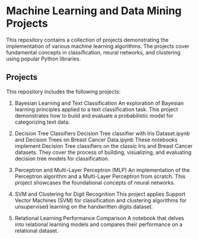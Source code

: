 # Machine Learning and Data Mining Projects
This repository contains a collection of projects demonstrating the implementation of various machine learning algorithms. The projects cover fundamental concepts in classification, neural networks, and clustering using popular Python libraries.

## Projects
This repository includes the following projects:

1. Bayesian Learning and Text Classification
An exploration of Bayesian learning principles applied to a text classification task. This project demonstrates how to build and evaluate a probabilistic model for categorizing text data.

2. Decision Tree Classifiers
    Decision Tree classifier with Iris Dataset.ipynb and Decision Trees on Breast Cancer Data.ipynb
   These notebooks implement Decision Tree classifiers on the classic Iris and Breast Cancer datasets. They cover the process of building, visualizing, and evaluating decision tree models for classification.

4. Perceptron and Multi-Layer Perceptron (MLP)
An implementation of the Perceptron algorithm and a Multi-Layer Perceptron from scratch. This project showcases the foundational concepts of neural networks.

5. SVM and Clustering for Digit Recognition
This project applies Support Vector Machines (SVM) for classification and clustering algorithms for unsupervised learning on the handwritten digits dataset.

6. Relational Learning Performance Comparison
A notebook that delves into relational learning models and compares their performance on a relational dataset.
